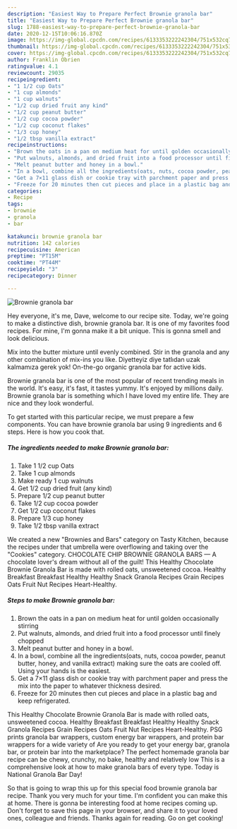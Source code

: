 ```yaml
---
description: "Easiest Way to Prepare Perfect Brownie granola bar"
title: "Easiest Way to Prepare Perfect Brownie granola bar"
slug: 1788-easiest-way-to-prepare-perfect-brownie-granola-bar
date: 2020-12-15T10:06:16.870Z
image: https://img-global.cpcdn.com/recipes/6133353222242304/751x532cq70/brownie-granola-bar-recipe-main-photo.jpg
thumbnail: https://img-global.cpcdn.com/recipes/6133353222242304/751x532cq70/brownie-granola-bar-recipe-main-photo.jpg
cover: https://img-global.cpcdn.com/recipes/6133353222242304/751x532cq70/brownie-granola-bar-recipe-main-photo.jpg
author: Franklin Obrien
ratingvalue: 4.1
reviewcount: 29035
recipeingredient:
- "1 1/2 cup Oats"
- "1 cup almonds"
- "1 cup walnuts"
- "1/2 cup dried fruit any kind"
- "1/2 cup peanut butter"
- "1/2 cup cocoa powder"
- "1/2 cup coconut flakes"
- "1/3 cup honey"
- "1/2 tbsp vanilla extract"
recipeinstructions:
- "Brown the oats in a pan on medium heat for until golden occasionally stirring"
- "Put walnuts, almonds, and dried fruit into a food processor until finely chopped"
- "Melt peanut butter and honey in a bowl."
- "In a bowl, combine all the ingredients(oats, nuts, cocoa powder, peanut butter, honey, and vanilla extract) making sure the oats are cooled off. Using your hands is the easiest."
- "Get a 7×11 glass dish or cookie tray with parchment paper and press the mix into the paper to whatever thickness desired."
- "Freeze for 20 minutes then cut pieces and place in a plastic bag and keep refrigerated."
categories:
- Recipe
tags:
- brownie
- granola
- bar

katakunci: brownie granola bar 
nutrition: 142 calories
recipecuisine: American
preptime: "PT15M"
cooktime: "PT44M"
recipeyield: "3"
recipecategory: Dinner

---
```



![Brownie granola bar](https://img-global.cpcdn.com/recipes/6133353222242304/751x532cq70/brownie-granola-bar-recipe-main-photo.jpg)

Hey everyone, it's me, Dave, welcome to our recipe site. Today, we're going to make a distinctive dish, brownie granola bar. It is one of my favorites food recipes. For mine, I'm gonna make it a bit unique. This is gonna smell and look delicious.

Mix into the butter mixture until evenly combined. Stir in the granola and any other combination of mix-ins you like. Diyetteyiz diye tatlıdan uzak kalmamıza gerek yok! On-the-go organic granola bar for active kids.

Brownie granola bar is one of the most popular of recent trending meals in the world. It's easy, it's fast, it tastes yummy. It's enjoyed by millions daily. Brownie granola bar is something which I have loved my entire life. They are nice and they look wonderful.


To get started with this particular recipe, we must prepare a few components. You can have brownie granola bar using 9 ingredients and 6 steps. Here is how you cook that.

<!--inarticleads1-->

##### The ingredients needed to make Brownie granola bar:

1. Take 1 1/2 cup Oats
1. Take 1 cup almonds
1. Make ready 1 cup walnuts
1. Get 1/2 cup dried fruit (any kind)
1. Prepare 1/2 cup peanut butter
1. Take 1/2 cup cocoa powder
1. Get 1/2 cup coconut flakes
1. Prepare 1/3 cup honey
1. Take 1/2 tbsp vanilla extract


We created a new &#34;Brownies and Bars&#34; category on Tasty Kitchen, because the recipes under that umbrella were overflowing and taking over the &#34;Cookies&#34; category. CHOCOLATE CHIP BROWNIE GRANOLA BARS — A chocolate lover&#39;s dream without all of the guilt! This Healthy Chocolate Brownie Granola Bar is made with rolled oats, unsweetened cocoa. Healthy Breakfast Breakfast Healthy Healthy Snack Granola Recipes Grain Recipes Oats Fruit Nut Recipes Heart-Healthy. 

<!--inarticleads2-->

##### Steps to make Brownie granola bar:

1. Brown the oats in a pan on medium heat for until golden occasionally stirring
1. Put walnuts, almonds, and dried fruit into a food processor until finely chopped
1. Melt peanut butter and honey in a bowl.
1. In a bowl, combine all the ingredients(oats, nuts, cocoa powder, peanut butter, honey, and vanilla extract) making sure the oats are cooled off. Using your hands is the easiest.
1. Get a 7×11 glass dish or cookie tray with parchment paper and press the mix into the paper to whatever thickness desired.
1. Freeze for 20 minutes then cut pieces and place in a plastic bag and keep refrigerated.


This Healthy Chocolate Brownie Granola Bar is made with rolled oats, unsweetened cocoa. Healthy Breakfast Breakfast Healthy Healthy Snack Granola Recipes Grain Recipes Oats Fruit Nut Recipes Heart-Healthy. PSG prints granola bar wrappers, custom energy bar wrappers, and protein bar wrappers for a wide variety of Are you ready to get your energy bar, granola bar, or protein bar into the marketplace? The perfect homemade granola bar recipe can be chewy, crunchy, no bake, healthy and relatively low This is a comprehensive look at how to make granola bars of every type. Today is National Granola Bar Day! 

So that is going to wrap this up for this special food brownie granola bar recipe. Thank you very much for your time. I'm confident you can make this at home. There is gonna be interesting food at home recipes coming up. Don't forget to save this page in your browser, and share it to your loved ones, colleague and friends. Thanks again for reading. Go on get cooking!

